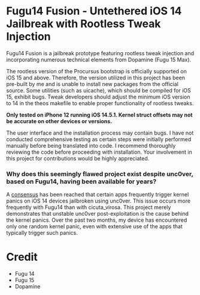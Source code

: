 # Fugu14 Fusion - Untethered iOS 14 Jailbreak with Rootless Tweak Injection

Fugu14 Fusion is a jailbreak prototype featuring rootless tweak injection and incorporating numerous technical elements from Dopamine (Fugu 15 Max).

The rootless version of the Procursus bootstrap is officially supported on iOS 15 and above. Therefore, the version utilized in this project has been pre-built by me and is unable to install new packages from the official source. Some utilities (such as uicache), which should be compiled for iOS 15, exhibit bugs.
Tweak developers should adjust the minimum iOS version to 14 in the theos makefile to enable proper functionality of rootless tweaks.

**Only tested on iPhone 12 running iOS 14.5.1. Kernel struct offsets may not be accurate on other devices or versions.**

The user interface and the installation process may contain bugs. I have not conducted comprehensive testing as certain steps were initially performed manually before being translated into code.
I recommend thoroughly reviewing the code before proceeding with installation. Your involvement in this project for contributions would be highly appreciated.

### Why does this seemingly flawed project exist despite unc0ver, based on Fugu14, having been available for years?
A [consensus](https://github.com/LinusHenze/Fugu14/pull/242#issuecomment-1153121949) has been reached that certain apps frequently trigger kernel panics on iOS 14 devices jailbroken using unc0ver. This issue occurs more frequently with Fugu14 than with cicuta_virosa.
This project merely demonstrates that unstable unc0ver post-exploitation is the cause behind the kernel panics. Over the past two months, my device has encountered only one random kernel panic, even with extensive use of the apps that typically trigger such panics.

# Credit

- Fugu 14   
- Fugu 15   
- Dopamine